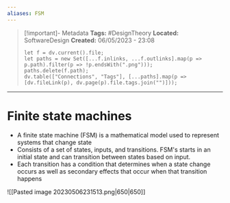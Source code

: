 ```yaml
---
aliases: FSM
---
```

> [!important]- Metadata
> **Tags:** #DesignTheory 
> **Located:** SoftwareDesign
> **Created:** 06/05/2023 - 23:08
> ```dataviewjs
> let f = dv.current().file;
> let paths = new Set([...f.inlinks, ...f.outlinks].map(p => p.path).filter(p => !p.endsWith(".png")));
> paths.delete(f.path);
> dv.table(["Connections", "Tags"], [...paths].map(p => [dv.fileLink(p), dv.page(p).file.tags.join("")]));
> ```

___
# Finite state machines
- A finite state machine (FSM) is a mathematical model used to represent systems that change state
- Consists of a set of states, inputs, and transitions. FSM's starts in an initial state and can transition between states based on input. 
- Each transition has a condition that determines when a state change occurs as well as secondary effects that occur when that transition happens

![[Pasted image 20230506231513.png|650|650]]